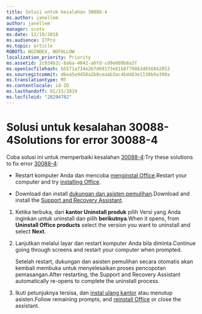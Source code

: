 ```yaml
---
title: Solusi untuk kesalahan 30088-4
ms.author: janellem
author: janellem
manager: scotv
ms.date: 12/19/2018
ms.audience: ITPro
ms.topic: article
ROBOTS: NOINDEX, NOFOLLOW
localization_priority: Priority
ms.assetid: 2c03462c-8a6a-4042-a6fd-cd9e009b8a3f
ms.openlocfilehash: b5571a734e267d69173e81b8f79863d656842853
ms.sourcegitcommit: d6ea5e9458a2b8ceaab3ac4bd483e1130b9a398a
ms.translationtype: MT
ms.contentlocale: id-ID
ms.lasthandoff: 01/15/2019
ms.locfileid: "28294782"
---
```

# <a name="solutions-for-error-30088-4"></a><span data-ttu-id="b5c5e-102">Solusi untuk kesalahan 30088-4</span><span class="sxs-lookup"><span data-stu-id="b5c5e-102">Solutions for error 30088-4</span></span>

<span data-ttu-id="b5c5e-103">Coba solusi ini untuk memperbaiki kesalahan [30088-4](https://support.office.com/article/d5df89a9-0507-4b4c-92f9-22f457e630aa?wt.mc_id=Alchemy_ClientDIA):</span><span class="sxs-lookup"><span data-stu-id="b5c5e-103">Try these solutions to fix error [30088-4](https://support.office.com/article/d5df89a9-0507-4b4c-92f9-22f457e630aa?wt.mc_id=Alchemy_ClientDIA):</span></span>
  
- <span data-ttu-id="b5c5e-104">Restart komputer Anda dan mencoba [menginstal Office](https://portal.office.com/OLS/MySoftware.aspx).</span><span class="sxs-lookup"><span data-stu-id="b5c5e-104">Restart your computer and try [installing Office](https://portal.office.com/OLS/MySoftware.aspx).</span></span>
    
- <span data-ttu-id="b5c5e-105">Download dan install [dukungan dan asisten pemulihan](https://aka.ms/SARA-OfficeUninstall-Alchemy).</span><span class="sxs-lookup"><span data-stu-id="b5c5e-105">Download and install the [Support and Recovery Assistant](https://aka.ms/SARA-OfficeUninstall-Alchemy).</span></span>
    
1. <span data-ttu-id="b5c5e-106">Ketika terbuka, dari **kantor Uninstall produk** pilih Versi yang Anda inginkan untuk uninstall dan pilih **berikutnya**.</span><span class="sxs-lookup"><span data-stu-id="b5c5e-106">When it opens, from **Uninstall Office products** select the version you want to uninstall and select **Next**.</span></span> 
    
2. <span data-ttu-id="b5c5e-107">Lanjutkan melalui layar dan restart komputer Anda bila diminta.</span><span class="sxs-lookup"><span data-stu-id="b5c5e-107">Continue going through screens and restart your computer when prompted.</span></span>
    
    <span data-ttu-id="b5c5e-108">Setelah restart, dukungan dan asisten pemulihan secara otomatis akan kembali membuka untuk menyelesaikan proses pencopotan pemasangan.</span><span class="sxs-lookup"><span data-stu-id="b5c5e-108">After restarting, the Support and Recovery Assistant automatically re-opens to complete the uninstall process.</span></span>
    
3. <span data-ttu-id="b5c5e-109">Ikuti petunjuknya tersisa, dan [instal ulang kantor](https://portal.office.com/OLS/MySoftware.aspx) atau menutup asisten.</span><span class="sxs-lookup"><span data-stu-id="b5c5e-109">Follow remaining prompts, and [reinstall Office](https://portal.office.com/OLS/MySoftware.aspx) or close the assistant.</span></span> 
    

